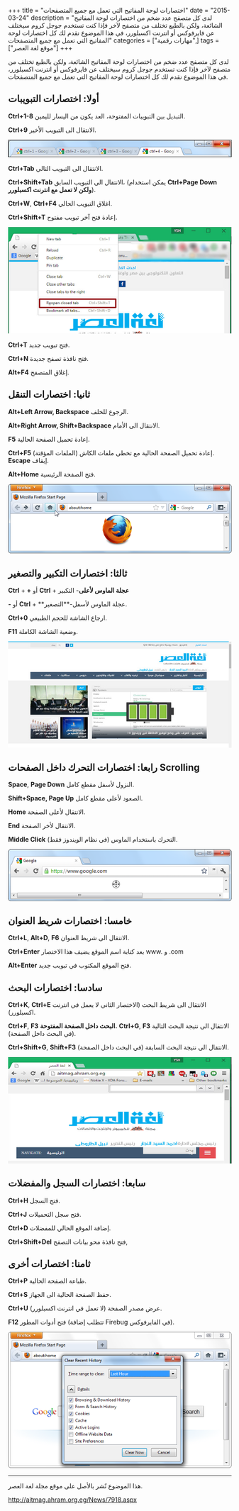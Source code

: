 +++
title = "اختصارات لوحة المفاتيح التي تعمل مع جميع المتصفحات"
date = "2015-03-24"
description = "لدى كل متصفح عدد ضخم من اختصارات لوحة المفاتيح الشائعة، ولكن بالطبع تختلف من متصفح لآخر فإذا كنت تستخدم جوجل كروم سيختلف عن فايرفوكس أو انترنت اكسبلورر، في هذا الموضوع نقدم لك كل اختصارات لوحة المفاتيح التي تعمل مع جميع المتصفحات"
categories = ["مهارات رقمية",]
tags = ["موقع لغة العصر"]
+++

لدى كل متصفح عدد ضخم من اختصارات لوحة المفاتيح الشائعة، ولكن بالطبع تختلف من متصفح لآخر فإذا كنت تستخدم جوجل كروم سيختلف عن فايرفوكس أو انترنت اكسبلورر، في هذا الموضوع نقدم لك كل اختصارات لوحة المفاتيح التي تعمل مع جميع المتصفحات.

## **أولا: اختصارات التبويبات**

**Ctrl+1-8** التبديل بين التبويبات المفتوحة، العد يكون من اليسار لليمين.

**Ctrl+9** الانتقال الى التبويب الأخير.

![1](images/2015-635628119962691079-269.png)



**Ctrl+Tab** الانتقال الى التبويب التالي.

**Ctrl+Shift+Tab** الانتقال الى التبويب السابق، (يمكن استخدام **Ctrl+Page Down** **ولكن لا تعمل مع انترنت اكسبلورر**).

**Ctrl+W**, **Ctrl+F4** اغلاق التبويب الحالي.

**Ctrl+Shift+T** إعادة فتح آخر تبويب مفتوح.

![2](images/2015-635628120513788356-378.jpg)

**Ctrl+T** فتح تبويب جديد.

**Ctrl+N** فتح نافذة تصفح جديدة.

**Alt+F4** إغلاق المتصفح.

## ثانيا: اختصارات التنقل

**Alt+Left Arrow, Backspace** الرجوع للخلف.

**Alt+Right Arrow, Shift+Backspace** الانتقال الى الأمام.

**F5** إعادة تحميل الصفحة الحالية.

**Ctrl+F5** إعادة تحميل الصفحة الحالية مع تخطى ملفات الكاش (الملفات المؤقتة).
**Escape** إيقاف.

**Alt+Home** فتح الصفحة الرئيسية.

![3](thumbnail-2015-635628121410044092-4.png)

## ثالثا: اختصارات التكبير والتصغير

**Ctrl** + **+** أو **Ctrl** + **عجلة الماوس لأعلى**- التكبير

**-** أو **Ctrl** + **عجلة الماوس لأسفل-**التصغير.

**Ctrl+0** ارجاع الشاشة للحجم الطبيعي.

**F11** وضعية الشاشة الكاملة.

![4](images/2015-635628122584582859-458.jpg)

## **رابعا: اختصارات التحرك داخل الصفحات** Scrolling

**Space**, **Page Down** النزول لأسفل مقطع كامل.

**Shift+Space, Page Up** الصعود لأعلى مقطع كامل.

**Home** الانتقال لأعلى الصفحة.

**End** الانتقال لأخر الصفحة.

**Middle Click** التحرك باستخدام الماوس (في نظام الويندوز فقط).

![5](images/2015-635628124531782821-178.png)

## خامسا: اختصارات شريط العنوان

**Ctrl+L**, **Alt+D**, **F6** الانتقال الى شريط العنوان.

**Ctrl+Enter** بعد كتابة اسم الموقع يضيف هذا الاختصار www. و .com

**Alt+Enter** فتح الموقع المكتوب في تبويب جديد.

## سادسا: اختصارات البحث

**Ctrl+K**, **Ctrl+E** الانتقال الى شريط البحث (الاختصار الثاني لا يعمل في انترنت اكسبلورر).

**Ctrl+F**, **F3** **البحث داخل الصفحة المفتوحة.**
**Ctrl+G**, **F3** الانتقال الى نتيجة البحث التالية (في البحث داخل الصفحة).

**Ctrl+Shift+G**, **Shift+F3** الانتقال الى نتيجة البحث السابقة (في البحث داخل الصفحة).

![6](images/2015-635628124900847683-84.jpg)

## سابعا: اختصارات السجل والمفضلات

**Ctrl+H** فتح السجل.

**Ctrl+J** فتح سجل التحميلات.

**Ctrl+D** إضافة الموقع الحالي للمفضلات.

**Ctrl+Shift+Del** فتح نافذة محو بيانات التصفح,

## ثامنا: اختصارات أخرى

**Ctrl+P** طباعة الصفحة الحالية.

**Ctrl+S** حفظ الصفحة الحالية الى الجهاز.

**Ctrl+U** عرض مصدر الصفحة (لا تعمل في انترنت اكسبلورر).

**F12** فتح أدوات المطور (تتطلب إضافة Firebug في الفايرفوكس).

![7](images/2015-635628125313662825-366.png)

---
هذا الموضوع نٌشر باﻷصل على موقع مجلة لغة العصر.

http://aitmag.ahram.org.eg/News/7918.aspx